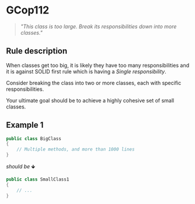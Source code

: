 ﻿# GCop112

> *"This class is too large. Break its responsibilities down into more classes."*


## Rule description
When classes get too big, it is likely they have too many responsibilities and it is against SOLID first rule which is having a *Single responsibility*. 

Consider breaking the class into two or more classes, each with specific responsibilities.

Your ultimate goal should be to achieve a highly cohesive set of small classes.

## Example 1
```csharp
public class BigClass
{
    // Multiple methods, and more than 1000 lines
}
```
*should be* 🡻

```csharp
public class SmallClass1
{
    // ...
}
```

